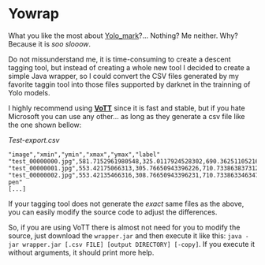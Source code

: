 # Yowrap

What you like the most about [Yolo_mark](https://github.com/AlexeyAB/Yolo_mark)?... Nothing? Me neither. Why? Because it is *soo slooow*.

Do not missunderstand me, it is time-consuming to create a descent tagging tool, but instead of creating a whole new tool I decided to create a simple Java wrapper, so I could convert the CSV files generated by my favorite taggin tool into those files supported by darknet in the trainning of Yolo models.

I highly recommend using **[VoTT](https://github.com/Microsoft/VoTT)** since it is fast and stable, but if you hate Microsoft you can use any other... as long as they generate a csv file like the one shown bellow:

*Test-export.csv*
```
"image","xmin","ymin","xmax","ymax","label"
"test_00000000.jpg",581.7152961980548,325.0117924528302,690.3625110521663,618.2193396226415,"apple"
"test_00000001.jpg",553.42175066313,305.76650943396226,710.7338638373121,626.1438679245283,"pen"
"test_00000002.jpg",553.42135466316,308.76650943396231,710.7338633463474,566.1438679245124,"apple-pen"
[...]
```

If your tagging tool does not generate the *exact* same files as the above, you can easily modify the source code to adjust the differences.

So, if you are using VoTT there is almost not need for you to modify the source, just download the `wrapper.jar` and then execute it like this: `java -jar wrapper.jar [.csv FILE] [output DIRECTORY] [-copy]`. If you execute it without arguments, it should print more help.
